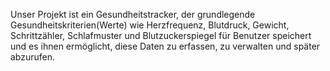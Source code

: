 Unser Projekt ist ein Gesundheitstracker, der grundlegende Gesundheitskriterien(Werte)
wie Herzfrequenz, Blutdruck, Gewicht, Schrittzähler, Schlafmuster und Blutzuckerspiegel 
für Benutzer speichert und es ihnen ermöglicht, diese Daten zu erfassen, zu verwalten und später abzurufen.